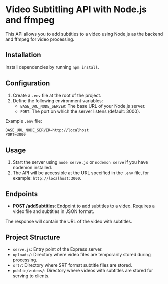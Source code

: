 # Video Subtitling API with Node.js and ffmpeg

This API allows you to add subtitles to a video using Node.js as the backend and ffmpeg for video processing.

## Installation

Install dependencies by running `npm install`.

## Configuration

1. Create a `.env` file at the root of the project.
2. Define the following environment variables:
   - `BASE_URL_NODE_SERVER`: The base URL of your Node.js server.
   - `PORT`: The port on which the server listens (default: 3000).

Example `.env` file:

```
BASE_URL_NODE_SERVER=http://localhost
PORT=3000
```

## Usage

1. Start the server using `node serve.js` or `nodemon serve` if you have nodemon installed.
2. The API will be accessible at the URL specified in the `.env` file, for example: `http://localhost:3000`.

## Endpoints

- **POST /addSubtitles**: Endpoint to add subtitles to a video. Requires a video file and subtitles in JSON format.

The response will contain the URL of the video with subtitles.

## Project Structure

- `serve.js`: Entry point of the Express server.
- `uploads/`: Directory where video files are temporarily stored during processing.
- `srt/`: Directory where SRT format subtitle files are stored.
- `public/videos/`: Directory where videos with subtitles are stored for serving to clients.